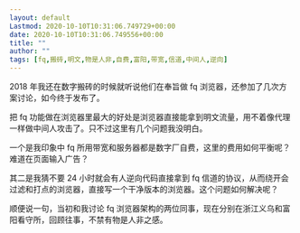 ```yaml
---
layout: default
Lastmod: 2020-10-10T10:31:06.749729+00:00
date: 2020-10-10T10:31:06.749556+00:00
title: ""
author: ""
tags: [fq,搬砖,明文,物是人非,自费,富阳,带宽,信道,中间人,逆向]
---
```


2018 年我还在数字搬砖的时候就听说他们在奉旨做 fq 浏览器，还参加了几次方案讨论，如今终于发布了。

把 fq 功能做在浏览器里最大的好处是浏览器直接能拿到明文流量，用不着像代理一样做中间人攻击了。只不过这里有几个问题我没明白。

一个是我印象中 fq 所用带宽和服务器都是数字厂自费，这里的费用如何平衡呢？难道在页面输入广告？

其二是我猜不要 24 小时就会有人逆向代码直接拿到 fq 信道的协议，从而绕开会过滤和打点的浏览器，直接写一个干净版本的浏览器。这个问题如何解决呢？

顺便说一句，当初和我讨论 fq 浏览器架构的两位同事，现在分别在浙江义乌和富阳看守所，回顾往事，不禁有物是人非之感。

